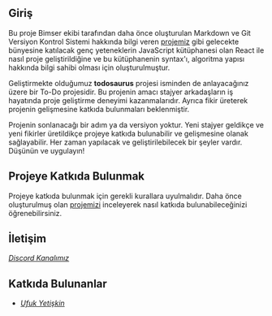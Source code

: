 ## Giriş
Bu proje Bimser ekibi tarafından daha önce oluşturulan Markdown ve Git Versiyon Kontrol Sistemi hakkında bilgi veren [projemiz](https://github.com/bimser-intern/docs) gibi gelecekte bünyesine katılacak genç yeteneklerin JavaScript kütüphanesi olan React ile nasıl proje geliştirildiğine ve  bu kütüphanenin syntax'ı, algoritma yapısı hakkında bilgi sahibi olması için oluşturulmuştur.

Geliştirmekte olduğumuz **todosaurus** projesi isminden de anlayacağınız üzere bir To-Do projesidir. Bu projenin amacı stajyer arkadaşların iş hayatında proje geliştirme deneyimi kazanmalarıdır. Ayrıca fikir üreterek projenin gelişmesine katkıda bulunmaları beklenmiştir. 

Projenin sonlanacağı bir adım ya da versiyon yoktur. Yeni stajyer geldikçe ve yeni fikirler üretildikçe projeye katkıda bulunabilir ve gelişmesine olanak sağlayabilir. Her zaman yapılacak ve geliştirilebilecek bir şeyler vardır. Düşünün ve uygulayın!


## Projeye Katkıda Bulunmak

Projeye katkıda bulunmak için gerekli kurallara uyulmalıdır. Daha önce oluşturulmuş olan [projemizi](https://github.com/bimser-intern/docs) inceleyerek nasıl katkıda bulunabileceğinizi öğrenebilirsiniz.


## İletişim


[*Discord Kanalımız*](https://discord.gg/jrqxfDG8)

## Katkıda Bulunanlar

- [*Ufuk Yetişkin*](https://github.com/Uyetiskin)



